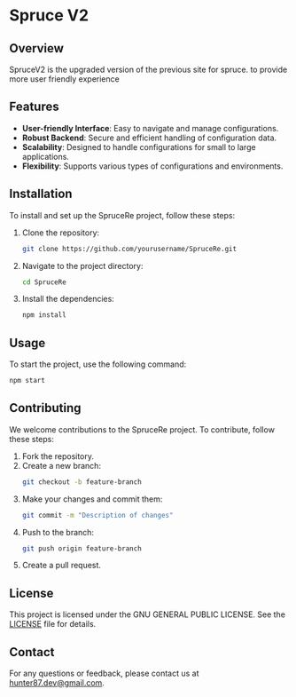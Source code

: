 # Spruce V2

## Overview

SpruceV2 is the upgraded version of the previous site for spruce. to provide more user friendly experience

## Features

- **User-friendly Interface**: Easy to navigate and manage configurations.
- **Robust Backend**: Secure and efficient handling of configuration data.
- **Scalability**: Designed to handle configurations for small to large applications.
- **Flexibility**: Supports various types of configurations and environments.

## Installation

To install and set up the SpruceRe project, follow these steps:

1. Clone the repository:
    ```sh
    git clone https://github.com/yourusername/SpruceRe.git
    ```
2. Navigate to the project directory:
    ```sh
    cd SpruceRe
    ```
3. Install the dependencies:
    ```sh
    npm install
    ```

## Usage

To start the project, use the following command:
```sh
npm start
```

## Contributing

We welcome contributions to the SpruceRe project. To contribute, follow these steps:

1. Fork the repository.
2. Create a new branch:
    ```sh
    git checkout -b feature-branch
    ```
3. Make your changes and commit them:
    ```sh
    git commit -m "Description of changes"
    ```
4. Push to the branch:
    ```sh
    git push origin feature-branch
    ```
5. Create a pull request.

## License

This project is licensed under the GNU GENERAL PUBLIC LICENSE. See the [LICENSE](LICENSE) file for details.

## Contact

For any questions or feedback, please contact us at [hunter87.dev@gmail.com](mailto:hunter87.dev@gmail.com).
